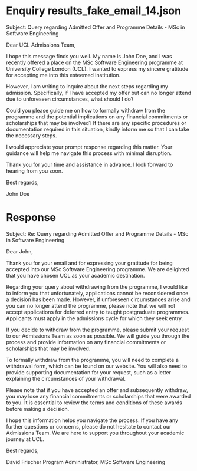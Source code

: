 
# Enquiry results_fake_email_14.json

Subject: Query regarding Admitted Offer and Programme Details - MSc in Software Engineering

Dear UCL Admissions Team,

I hope this message finds you well. My name is John Doe, and I was recently offered a place on the MSc Software Engineering programme at University College London (UCL). I wanted to express my sincere gratitude for accepting me into this esteemed institution.

However, I am writing to inquire about the next steps regarding my admission. Specifically, if I have accepted my offer but can no longer attend due to unforeseen circumstances, what should I do?

Could you please guide me on how to formally withdraw from the programme and the potential implications on any financial commitments or scholarships that may be involved? If there are any specific procedures or documentation required in this situation, kindly inform me so that I can take the necessary steps.

I would appreciate your prompt response regarding this matter. Your guidance will help me navigate this process with minimal disruption.

Thank you for your time and assistance in advance. I look forward to hearing from you soon.

Best regards,

John Doe

# Response

Subject: Re: Query regarding Admitted Offer and Programme Details - MSc in Software Engineering

Dear John,

Thank you for your email and for expressing your gratitude for being accepted into our MSc Software Engineering programme. We are delighted that you have chosen UCL as your academic destination.

Regarding your query about withdrawing from the programme, I would like to inform you that unfortunately, applications cannot be reconsidered once a decision has been made. However, if unforeseen circumstances arise and you can no longer attend the programme, please note that we will not accept applications for deferred entry to taught postgraduate programmes. Applicants must apply in the admissions cycle for which they seek entry.

If you decide to withdraw from the programme, please submit your request to our Admissions Team as soon as possible. We will guide you through the process and provide information on any financial commitments or scholarships that may be involved.

To formally withdraw from the programme, you will need to complete a withdrawal form, which can be found on our website. You will also need to provide supporting documentation for your request, such as a letter explaining the circumstances of your withdrawal.

Please note that if you have accepted an offer and subsequently withdraw, you may lose any financial commitments or scholarships that were awarded to you. It is essential to review the terms and conditions of these awards before making a decision.

I hope this information helps you navigate the process. If you have any further questions or concerns, please do not hesitate to contact our Admissions Team. We are here to support you throughout your academic journey at UCL.

Best regards,

David Frischer
Program Administrator, MSc Software Engineering

        